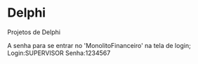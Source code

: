 # Delphi
Projetos de Delphi

A senha para se entrar no 'MonolitoFinanceiro' na tela de login;
Login:SUPERVISOR
Senha:1234567
